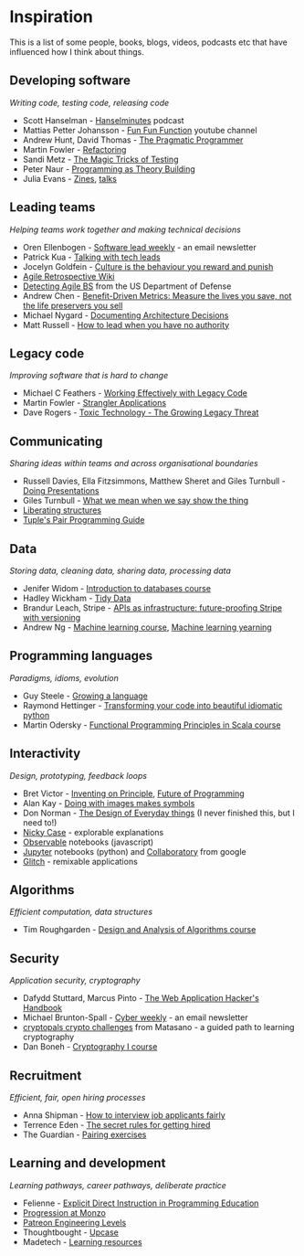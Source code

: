 # Inspiration

This is a list of some people, books, blogs, videos, podcasts etc that have influenced how I think about things.

## Developing software
*Writing code, testing code, releasing code*

- Scott Hanselman - [Hanselminutes](https://hanselminutes.com/) podcast
- Mattias Petter Johansson - [Fun Fun Function](https://www.youtube.com/channel/UCO1cgjhGzsSYb1rsB4bFe4Q) youtube channel
- Andrew Hunt, David Thomas - [The Pragmatic Programmer](https://www.nceclusters.no/globalassets/filer/nce/diverse/the-pragmatic-programmer.pdf)
- Martin Fowler - [Refactoring](https://martinfowler.com/books/refactoring.html)
- Sandi Metz - [The Magic Tricks of Testing](https://www.youtube.com/watch?v=URSWYvyc42M)
- Peter Naur - [Programming as Theory Building](http://pages.cs.wisc.edu/~remzi/Naur.pdf)
- Julia Evans - [Zines](https://wizardzines.com/), [talks](https://jvns.ca/talks/)

## Leading teams
*Helping teams work together and making technical decisions*

- Oren Ellenbogen - [Software lead weekly](http://softwareleadweekly.com/) - an email newsletter
- Patrick Kua - [Talking with tech leads](https://www.goodreads.com/book/show/23270194-talking-with-tech-leads)
- Jocelyn Goldfein - [Culture is the behaviour you reward and punish](https://jocelyngoldfein.com/culture-is-the-behavior-you-reward-and-punish-7e8e75c6543e)
- [Agile Retrospective Wiki](http://retrospectivewiki.org/index.php?title=Agile_Retrospective_Resource_Wiki)
- [Detecting Agile BS](https://media.defense.gov/2018/Oct/09/2002049591/-1/-1/0/DIB_DETECTING_AGILE_BS_2018.10.05.PDF) from the US Department of Defense
- Andrew Chen - [Benefit-Driven Metrics: Measure the lives you save, not the life preservers you sell](https://andrewchen.co/benefit-driven-metrics-measure-the-lives-you-save-not-the-life-preservers-you-sell/)
- Michael Nygard - [Documenting Architecture Decisions](http://thinkrelevance.com/blog/2011/11/15/documenting-architecture-decisions)
- Matt Russell - [How to lead when you have no authority](https://medium.com/swlh/how-to-lead-when-you-have-no-authority-9f22206356d4)

## Legacy code
*Improving software that is hard to change*

- Michael C Feathers - [Working Effectively with Legacy Code](https://www.goodreads.com/book/show/44919.Working_Effectively_with_Legacy_Code)
- Martin Fowler - [Strangler Applications](https://www.martinfowler.com/bliki/StranglerApplication.html)
- Dave Rogers - [Toxic Technology - The Growing Legacy Threat](https://blog.usejournal.com/toxic-technology-the-growing-legacy-threat-b95ad098a339)

## Communicating
*Sharing ideas within teams and across organisational boundaries*

- Russell Davies, Ella Fitzsimmons, Matthew Sheret and Giles Turnbull - [Doing Presentations](http://www.doingpresentations.com)
- Giles Turnbull - [What we mean when we say show the thing](https://gdsengagement.blog.gov.uk/2016/11/04/what-we-mean-when-we-say-show-the-thing/)
- [Liberating structures](http://www.liberatingstructures.com/)
- [Tuple's Pair Programming Guide](https://tuple.app/pair-programming-guide/)

## Data
*Storing data, cleaning data, sharing data, processing data*

- Jenifer Widom - [Introduction to databases course](https://lagunita.stanford.edu/courses/DB/2014/SelfPaced/about)
- Hadley Wickham - [Tidy Data](http://vita.had.co.nz/papers/tidy-data.pdf)
- Brandur Leach, Stripe - [APIs as infrastructure: future-proofing Stripe with versioning](https://stripe.com/blog/api-versioning)
- Andrew Ng - [Machine learning course](https://www.coursera.org/learn/machine-learning), [Machine learning yearning](https://www.mlyearning.org/)

## Programming languages
*Paradigms, idioms, evolution*

- Guy Steele - [Growing a language](https://www.youtube.com/watch?v=_ahvzDzKdB0)
- Raymond Hettinger - [Transforming your code into beautiful idiomatic python](https://youtu.be/OSGv2VnC0go)
- Martin Odersky - [Functional Programming Principles in Scala course](https://www.coursera.org/learn/progfun1)

## Interactivity
*Design, prototyping, feedback loops*

- Bret Victor - [Inventing on Principle](https://www.youtube.com/watch?v=8QiPFmIMxFc), [Future of Programming](https://www.youtube.com/watch?v=8pTEmbeENF4)
- Alan Kay - [Doing with images makes symbols](https://archive.org/details/AlanKeyD1987)
- Don Norman - [The Design of Everyday things](http://www.nixdell.com/classes/HCI-and-Design-Spring-2017/The-Design-of-Everyday-Things-Revised-and-Expanded-Edition.pdf) (I never finished this, but I need to!)
- [Nicky Case](https://ncase.me/) - explorable explanations
- [Observable](https://observablehq.com/) notebooks (javascript)
- [Jupyter](https://jupyter.org/) notebooks (python) and [Collaboratory](https://colab.research.google.com/) from google
- [Glitch](https://glitch.com/) - remixable applications

## Algorithms
*Efficient computation, data structures*

- Tim Roughgarden - [Design and Analysis of Algorithms course](https://www.youtube.com/watch?v=yRM3sc57q0c&list=PLXFMmlk03Dt7Q0xr1PIAriY5623cKiH7V)

## Security
*Application security, cryptography*

- Dafydd Stuttard, Marcus Pinto - [The Web Application Hacker's Handbook](https://archive.org/details/TheWebApplicationHackersHandbook2ndEdition)
- Michael Brunton-Spall - [Cyber weekly](https://tinyletter.com/CyberWeekly) - an email newsletter
- [cryptopals crypto challenges](https://cryptopals.com/) from Matasano - a guided path to learning cryptography
- Dan Boneh - [Cryptography I course](https://www.coursera.org/learn/crypto)

## Recruitment
*Efficient, fair, open hiring processes*

- Anna Shipman - [How to interview job applicants fairly](https://www.annashipman.co.uk/jfdi/interviewing-fairly.html)
- Terrence Eden - [The secret rules for getting hired](https://shkspr.mobi/blog/2019/04/the-secret-rules-for-getting-hired/)
- The Guardian - [Pairing exercises](https://www.theguardian.com/info/developer-blog/2016/jan/20/the-guardians-new-pairing-exercises)

## Learning and development
*Learning pathways, career pathways, deliberate practice*

- Felienne - [Explicit Direct Instruction in Programming Education](https://resources.rstudio.com/rstudio-conf-2019/opening-keynote-day2)
- [Progression at Monzo](https://progression.monzo.com/)
- [Patreon Engineering Levels](https://levels.patreon.com/)
- Thoughtbought - [Upcase](https://thoughtbot.com/upcase)
- Madetech - [Learning resources](https://learn.madetech.com/)
